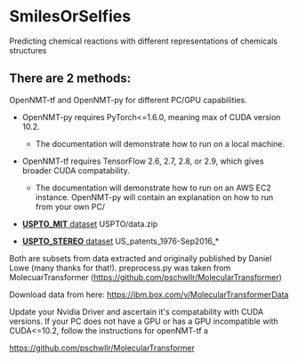 # SmilesOrSelfies
Predicting chemical reactions with different representations of chemicals structures


## There are 2 methods:
OpenNMT-tf and OpenNMT-py for different PC/GPU capabilities. 
* OpenNMT-py requires PyTorch<=1.6.0, meaning max of CUDA version 10.2. 
  * The documentation will demonstrate how to run on a local machine.
* OpenNMT-tf requires TensorFlow 2.6, 2.7, 2.8, or 2.9, which gives broader CUDA compatability.
  * The documentation will demonstrate how to run on an AWS EC2 instance.
OpenNMT-py will contain an explanation on how to run from your own PC/ 



* [**USPTO_MIT** dataset](https://github.com/wengong-jin/nips17-rexgen) USPTO/data.zip
* [**USPTO_STEREO** dataset](https://ibm.box.com/v/ReactionSeq2SeqDataset) US_patents_1976-Sep2016_*

Both are subsets from data extracted and originally published by Daniel Lowe (many thanks for that!).
preprocess.py was taken from MolecuarTransformer (https://github.com/pschwllr/MolecularTransformer)

Download data from here: https://ibm.box.com/v/MolecularTransformerData

Update your Nvidia Driver and ascertain it's compatability with CUDA versions.
If your PC does not have a GPU or has a GPU incompatible with CUDA<=10.2, follow the instructions for openNMT-tf a 


https://github.com/pschwllr/MolecularTransformer
